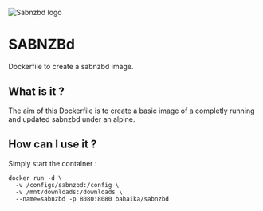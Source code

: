 ![Sabnzbd logo](http://sabnzbd.org/resources/landing/sabnzbd_logo.png)

# SABNZBd
Dockerfile to create a sabnzbd image.

## What is it ?
The aim of this Dockerfile is to create a basic image of a completly running and updated sabnzbd under an alpine.

## How can I use it ?
Simply start the container : 

```
docker run -d \
  -v /configs/sabnzbd:/config \
  -v /mnt/downloads:/downloads \
  --name=sabnzbd -p 8080:8080 bahaika/sabnzbd
```
